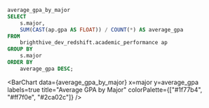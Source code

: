 ```sql
average_gpa_by_major
SELECT 
    s.major,
    SUM(CAST(ap.gpa AS FLOAT)) / COUNT(*) AS average_gpa
FROM
    brighthive_dev_redshift.academic_performance ap
GROUP BY 
    s.major
ORDER BY 
    average_gpa DESC;
```

<BarChart
    data={average_gpa_by_major}
    x=major
    y=average_gpa
    labels=true
    title="Average GPA by Major"
    colorPalette={["#1f77b4", "#ff7f0e", "#2ca02c"]}
/>
